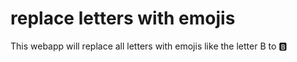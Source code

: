 # replace letters with emojis
This webapp will replace all letters with emojis like the letter B to 🅱
